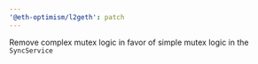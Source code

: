 ```yaml
---
'@eth-optimism/l2geth': patch
---
```


Remove complex mutex logic in favor of simple mutex logic in the `SyncService`
